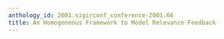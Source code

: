 ```yaml
---
anthology_id: 2001.sigirconf_conference-2001.66
title: An Homogeneous Framework to Model Relevance Feedback
---
```

